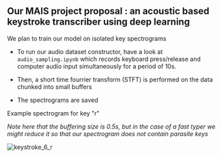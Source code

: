 ## Our MAIS project proposal : an acoustic based keystroke transcriber using deep learning 

We plan to train our model on isolated key spectrograms

* To run our audio dataset constructor, have a look at  `audio_sampling.ipynb` which records keyboard press/release and computer audio input simultaneously for a period of 10s.

* Then, a short time fourrier transform (STFT) is performed on the data chunked into small buffers
  
* The spectrograms are saved

Example spectrogram for key "r" 

*Note here that the buffering size is 0.5s, but in the case of a fast typer we might reduce it so that our spectrogram does not contain parasite keys*

![keystroke_6_r](https://github.com/user-attachments/assets/114ad7b2-a44b-4006-8a10-9597e8fc58a9)
